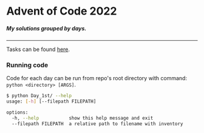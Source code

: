 # Advent of Code 2022
##### My solutions grouped by days. 
---

Tasks can be found [here](https://adventofcode.com/2022/).



### Running code
Code for each day can be run from repo's root directory  with command: `python <directory> [ARGS]`.

```bash
$ python Day_1st/ --help
usage: [-h] [--filepath FILEPATH]

options:
  -h, --help           show this help message and exit
  --filepath FILEPATH  a relative path to filename with inventory


```